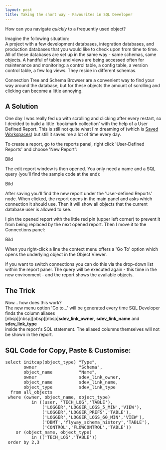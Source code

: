 ```yaml
--- 
layout: post
title: Taking the short way - Favourites in SQL Developer
---
```


<p>How can you navigate <em>quickly</em> to a frequently used object?</p>
<p>Imagine the following situation:<br>A project with a few development databases, integration databases, and production databases that you would like to check upon from time to time.<br>All of these databases are set up in the same way - same schemas, same objects. A handful of tables and views are being accessed often for maintenance and monitoring: a control table, a config table, a version control table, a few log views. They reside in different schemas.</p>
<p>Connection Tree and Schema Browser are a convenient way to find your way around the database, but for these objects the amount of scrolling and clicking can become a little annoying.</p>

## A Solution

One day I was really fed up with scrolling and clicking after every restart, so I decided to build a little 'bookmark collection' with the help of a User Defined Report.
This is still not quite what I'm dreaming of (which is <a href="https://apex.oracle.com/pls/apex/f?p=43135:7:::NO:RP,7:P7_ID:361" target="_blank">Saved Workspaces</a>) but still it saves me a lot of time every day.

To create a report, go to the reports panel, right click 'User-Defined Reports' and choose 'New Report':

Bild

The edit report window is then opened. You only need a name and a SQL query
(you'll find the sample code at the end):

Bild

After saving you'll find the new report under the 'User-defined Reports' node. When clicked, the report opens in the main panel and asks which connection it should use. Then it will show all objects that the current database user is allowed to see.

I pin the opened report with the little red pin (upper left corner) to prevent it from being replaced by the next opened report. Then I move it to the Connections panel:

Bild

When you right-click a line the context menu offers a 'Go To' option which opens the underlying object in the Object Viewer.

If you want to switch connections you can do this via the drop-down list within the report panel. The query will be executed again - this time in the new environment - and the report shows the available objects.

## The Trick

Now... how does this work?   
The new menu option 'Go to...' will be generated every time SQL Developer finds the column aliases    
[nbsp][nbsp][nbsp][nbsp]**sdev_link_owner**, **sdev_link_name** and **sdev_link_type**     
inside the report's SQL statement. The aliased columns themselves will not be shown in the report.

## SQL Code for Copy, Paste & Customise:

<pre>
select initcap(object_type) "Type",
       owner                "Schema",
       object_name          "Name",
       owner                sdev_link_owner,
       object_name          sdev_link_name,
       object_type          sdev_link_type
  from all_objects
 where (owner, object_name, object_type) 
          in ((user, 'TECH_LOG','TABLE'),
              ('LOGGER','LOGGER_LOGS_5_MIN','VIEW'),
              ('LOGGER','LOGGER_PREFS','TABLE'),
              ('LOGGER','LOGGER_LOGS_60_MIN','VIEW'),
              ('DBMT','flyway_schema_history','TABLE'),
              ('CONTROL','FLOWCONTROL','TABLE'))
    or (object_name, object_type) 
          in (('TECH_LOG','TABLE'))
 order by 2,3
 </pre>

